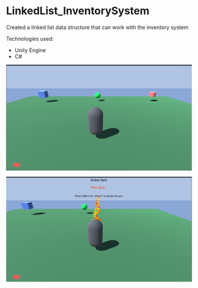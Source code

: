 # LinkedList_InventorySystem
Created a linked list data structure that can work with the inventory system

Technologies used:
- Unity Engine
- C#


![SS1](https://github.com/iamnexxed/LinkedList_InventorySystem/blob/main/LinkedList_InventorySystem.png)

![SS2](https://github.com/iamnexxed/LinkedList_InventorySystem/blob/main/LinkedList_InventorySystem_ItemChange.png)
